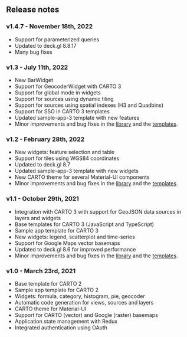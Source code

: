## Release notes

### v1.4.7 - November 18th, 2022

- Support for parameterized queries
- Updated to deck.gl 8.8.17
- Many bug fixes

### v1.3 - July 11th, 2022

- New BarWidget
- Support for GeocoderWidget with CARTO 3
- Support for global mode in widgets
- Support for sources using dynamic tiling
- Support for sources using spatial indexes (H3 and Quadbins)
- Support for SSO in CARTO 3 templates
- Updated sample-app-3 template with new features
- Minor improvements and bug fixes in the [library](https://github.com/CartoDB/carto-react/blob/master/CHANGELOG.md#13) and the [templates](https://github.com/CartoDB/carto-react-template/blob/master/CHANGELOG.md#13).

### v1.2 - February 28th, 2022

- New widgets: feature selection and table
- Support for tiles using WGS84 coordinates
- Updated to deck.gl 8.7
- Updated sample-app-3 template with new widgets
- New CARTO theme for several Material-UI components
- Minor improvements and bug fixes in the [library](https://github.com/CartoDB/carto-react/blob/master/CHANGELOG.md#12) and the [templates](https://github.com/CartoDB/carto-react-template/blob/master/CHANGELOG.md#120-2022-03-01).

### v1.1 - October 29th, 2021

- Integration with CARTO 3 with support for GeoJSON data sources in layers and widgets
- Base templates for CARTO 3 (JavaScript and TypeScript)
- Sample app template for CARTO 3
- New widgets: legend, scatterplot and time-series
- Support for Google Maps vector basemaps
- Updated to deck.gl 8.6 for improved performance
- Minor improvements and bug fixes in the [library](https://github.com/CartoDB/carto-react/blob/master/CHANGELOG.md#11) and the [templates](https://github.com/CartoDB/carto-react-template/blob/master/CHANGELOG.md#110-2021-10-29).

### v1.0 - March 23rd, 2021

- Base template for CARTO 2
- Sample app template for CARTO 2
- Widgets: formula, category, histogram, pie, geocoder
- Automatic code generation for views, sources and layers
- CARTO theme for Material-UI
- Support for CARTO (vector) and Google (raster) basemaps
- Application state management with Redux
- Integrated authentication using OAuth
